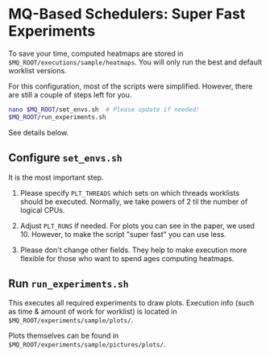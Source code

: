 # MQ-Based Schedulers: Super Fast Experiments
To save your time, computed heatmaps are stored in `$MQ_ROOT/executions/sample/heatmaps`.
You will only run the best and default worklist versions.

For this configuration, most of the scripts were simplified.
However, there are still a couple of steps left for you.

```bash
nano $MQ_ROOT/set_envs.sh  # Please update if needed!
$MQ_ROOT/run_experiments.sh
```
See details below.

## Configure `set_envs.sh`
It is the most important step. 
1. Please specify `PLT_THREADS` 
which sets on which threads worklists should be executed. Normally, we take 
powers of 2 til the number of logical CPUs.

2. Adjust `PLT_RUNS` if needed. For plots you can see in the paper, we used 10. 
However, to make the script "super fast" you can use less.

3. Please don't change other fields. They help to make execution more flexible 
for those who want to spend ages computing heatmaps.

## Run `run_experiments.sh`  
This executes all required experiments to draw plots.
Execution info (such as time & amount of work for worklist) is located in `$MQ_ROOT/experiments/sample/plots/`.

Plots themselves can be found in `$MQ_ROOT/experiments/sample/pictures/plots/`.